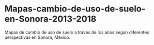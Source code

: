 # Mapas-cambio-de-uso-de-suelo-en-Sonora-2013-2018
Mapas de cambio de uso de suelo a través de los años según diferentes perspectivas en Sonora, México. 
